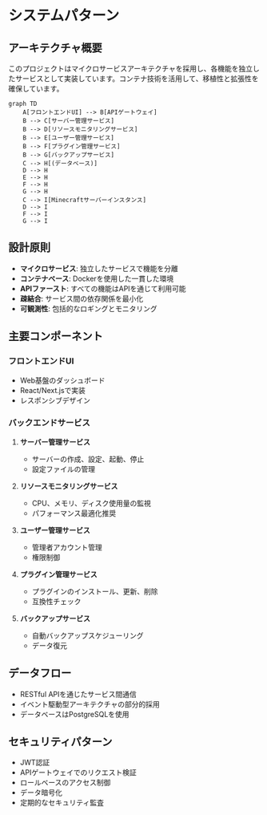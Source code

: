# システムパターン

## アーキテクチャ概要
このプロジェクトはマイクロサービスアーキテクチャを採用し、各機能を独立したサービスとして実装しています。コンテナ技術を活用して、移植性と拡張性を確保しています。

```mermaid
graph TD
    A[フロントエンドUI] --> B[APIゲートウェイ]
    B --> C[サーバー管理サービス]
    B --> D[リソースモニタリングサービス]
    B --> E[ユーザー管理サービス]
    B --> F[プラグイン管理サービス]
    B --> G[バックアップサービス]
    C --> H[(データベース)]
    D --> H
    E --> H
    F --> H
    G --> H
    C --> I[Minecraftサーバーインスタンス]
    D --> I
    F --> I
    G --> I
```

## 設計原則
- **マイクロサービス**: 独立したサービスで機能を分離
- **コンテナベース**: Dockerを使用した一貫した環境
- **APIファースト**: すべての機能はAPIを通じて利用可能
- **疎結合**: サービス間の依存関係を最小化
- **可観測性**: 包括的なロギングとモニタリング

## 主要コンポーネント

### フロントエンドUI
- Web基盤のダッシュボード
- React/Next.jsで実装
- レスポンシブデザイン

### バックエンドサービス
1. **サーバー管理サービス**
   - サーバーの作成、設定、起動、停止
   - 設定ファイルの管理

2. **リソースモニタリングサービス**
   - CPU、メモリ、ディスク使用量の監視
   - パフォーマンス最適化推奨

3. **ユーザー管理サービス**
   - 管理者アカウント管理
   - 権限制御

4. **プラグイン管理サービス**
   - プラグインのインストール、更新、削除
   - 互換性チェック

5. **バックアップサービス**
   - 自動バックアップスケジューリング
   - データ復元

## データフロー
- RESTful APIを通じたサービス間通信
- イベント駆動型アーキテクチャの部分的採用
- データベースはPostgreSQLを使用

## セキュリティパターン
- JWT認証
- APIゲートウェイでのリクエスト検証
- ロールベースのアクセス制御
- データ暗号化
- 定期的なセキュリティ監査 